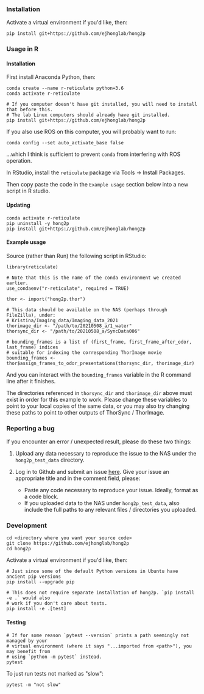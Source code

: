 
### Installation

Activate a virtual environment if you'd like, then:

```
pip install git+https://github.com/ejhonglab/hong2p
```

### Usage in R

#### Installation

First install Anaconda Python, then:
```
conda create --name r-reticulate python=3.6
conda activate r-reticulate

# If you computer doesn't have git installed, you will need to install that before this.
# The lab Linux computers should already have git installed.
pip install git+https://github.com/ejhonglab/hong2p
```

If you also use ROS on this computer, you will probably want to run:
```
conda config --set auto_activate_base false
```
...which I think is sufficient to prevent `conda` from interfering with ROS operation.

In RStudio, install the `reticulate` package via Tools -> Install Packages.

Then copy paste the code in the `Example usage` section below into a new script in R
studio.

#### Updating

```
conda activate r-reticulate
pip uninstall -y hong2p
pip install git+https://github.com/ejhonglab/hong2p
```

#### Example usage

Source (rather than Run) the following script in RStudio:
```
library(reticulate)

# Note that this is the name of the conda environment we created earlier.
use_condaenv("r-reticulate", required = TRUE)

thor <- import("hong2p.thor")

# This data should be available on the NAS (perhaps through FileZilla), under:
# Kristina/Imaging_data/Imaging_data_2021
thorimage_dir <- "/path/to/20210508_a/1_water"
thorsync_dir <- "/path/to/20210508_a/SyncData006"

# bounding_frames is a list of (first_frame, first_frame_after_odor, last_frame) indices
# suitable for indexing the corresponding ThorImage movie
bounding_frames <- thor$assign_frames_to_odor_presentations(thorsync_dir, thorimage_dir)
```

And you can interact with the `bounding_frames` variable in the R command line after it
finishes.

The directories referenced in `thorsync_dir` and `thorimage_dir` above must exist in
order for this example to work. Please change these variables to point to your local
copies of the same data, or you may also try changing these paths to point to other
outputs of ThorSync / ThorImage.


### Reporting a bug

If you encounter an error / unexpected result, please do these two things:

1. Upload any data necessary to reproduce the issue to the NAS under the
   `hong2p_test_data` directory.

2. Log in to Github and submit an issue [here](https://github.com/ejhonglab/hong2p/issues/new).
   Give your issue an appropriate title and in the comment field, please:
   - Paste any code necessary to reproduce your issue. Ideally, format as a code block.
   - If you uploaded data to the NAS under `hong2p_test_data`, also include the full
     paths to any relevant files / directories you uploaded.


### Development

```
cd <directory where you want your source code>
git clone https://github.com/ejhonglab/hong2p
cd hong2p
```

Activate a virtual environment if you'd like, then:

```
# Just since some of the default Python versions in Ubuntu have ancient pip versions
pip install --upgrade pip

# This does not require separate installation of hong2p. `pip install -e .` would also
# work if you don't care about tests.
pip install -e .[test]
```

#### Testing

```
# If for some reason `pytest --version` prints a path seemingly not managed by your
# virtual environment (where it says "...imported from <path>"), you may benefit from
# using `python -m pytest` instead.
pytest
```

To just run tests not marked as "slow":
```
pytest -m "not slow"
```
